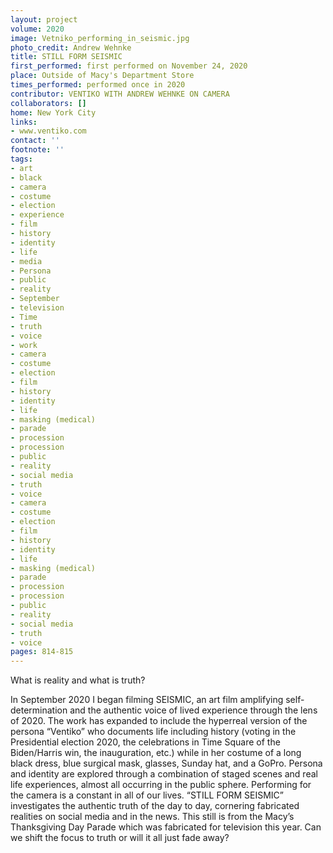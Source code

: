 ```yaml
---
layout: project
volume: 2020
image: Vetniko_performing_in_seismic.jpg
photo_credit: Andrew Wehnke
title: STILL FORM SEISMIC
first_performed: first performed on November 24, 2020
place: Outside of Macy's Department Store
times_performed: performed once in 2020
contributor: VENTIKO WITH ANDREW WEHNKE ON CAMERA
collaborators: []
home: New York City
links:
- www.ventiko.com
contact: ''
footnote: ''
tags:
- art
- black
- camera
- costume
- election
- experience
- film
- history
- identity
- life
- media
- Persona
- public
- reality
- September
- television
- Time
- truth
- voice
- work
- camera
- costume
- election
- film
- history
- identity
- life
- masking (medical)
- parade
- procession
- procession
- public
- reality
- social media
- truth
- voice
- camera
- costume
- election
- film
- history
- identity
- life
- masking (medical)
- parade
- procession
- procession
- public
- reality
- social media
- truth
- voice
pages: 814-815
---
```


What is reality and what is truth? 

In September 2020 I began filming SEISMIC, an art film amplifying self-determination and the authentic voice of lived experience through the lens of 2020. The work has expanded to include the hyperreal version of the persona “Ventiko” who documents life including history (voting in the Presidential election 2020, the celebrations in Time Square of the Biden/Harris win, the inauguration, etc.) while in her costume of a long black dress, blue surgical mask, glasses, Sunday hat, and a GoPro. Persona and identity are explored through a combination of staged scenes and real life experiences, almost all occurring in the public sphere. Performing for the camera is a constant in all of our lives. “STILL FORM SEISMIC” investigates the authentic truth of the day to day, cornering fabricated realities on social media and in the news. This still is from the Macy’s Thanksgiving Day Parade which was fabricated for television this year. Can we shift the focus to truth or will it all just fade away?